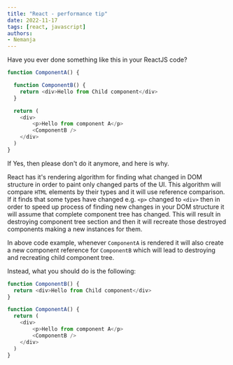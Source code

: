 ```yaml
---
title: "React - performance tip"
date: 2022-11-17
tags: [react, javascript]
authors:
- Nemanja
---
```


Have you ever done something like this in your ReactJS code?

```js
function ComponentA() {

  function ComponentB() {
    return <div>Hello from Child component</div>
  }

  return (
    <div>
        <p>Hello from component A</p>
        <ComponentB />
    </div>
  )
}
```

If Yes, then please don't do it anymore, and here is why.

React has it's rendering algorithm for finding what changed in DOM structure in order to paint only changed parts of the UI.
This algorithm will compare `HTML` elements by their types and it will
use reference comparison. If it finds that some types have changed e.g. `<p>` changed to `<div>` then
in order to speed up process of finding new changes in your DOM structure it will assume that complete
component tree has changed. This will result in destroying component tree section and then it will
recreate those destroyed components making a new instances for them.

In above code example, whenever `ComponentA` is rendered it will also create a new component reference for
`ComponentB` which will lead to destroying and recreating child component tree.

Instead, what you should do is the following:

```js
function ComponentB() {
  return <div>Hello from Child component</div>
}

function ComponentA() {
  return (
    <div>
        <p>Hello from component A</p>
        <ComponentB />
    </div>
  )
}
```